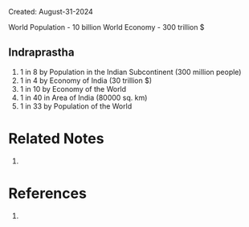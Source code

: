 Created: August-31-2024

World Population - 10 billion
World Economy - 300 trillion $
## Indraprastha

1. 1 in 8 by Population in the Indian Subcontinent (300 million people)
2. 1 in 4 by Economy of India (30 trillion $)
3. 1 in 10 by Economy of the World
4. 1 in 40 in Area of India (80000 sq. km)
5. 1 in 33 by Population of the World

# Related Notes

1. 
# References

1. 